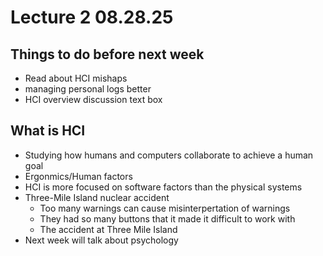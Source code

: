 # Lecture 2 08.28.25

## Things to do before next week

- Read about HCI mishaps
- managing personal logs better
- HCI overview discussion text box

## What is HCI

- Studying how humans and computers collaborate to achieve a human goal
- Ergonmics/Human factors
- HCI is more focused on software factors  than the physical systems
- Three-Mile Island nuclear accident
    - Too many warnings can cause misinterpertation of warnings
    - They had so many buttons that it made it difficult to work with
    - The accident at Three Mile Island
- Next week will talk about psychology

